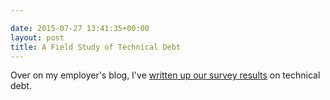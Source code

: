 ```yaml
---

date: 2015-07-27 13:41:35+00:00
layout: post
title: A Field Study of Technical Debt
---
```


Over on my employer's blog, I've [written up our survey results](http://blog.sei.cmu.edu/post.cfm/field-study-technical-debt-208) on technical debt.
